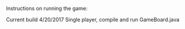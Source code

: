 Instructions on running the game:

Current build 4/20/2017
Single player, compile and run GameBoard.java
